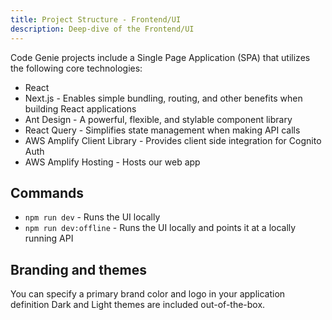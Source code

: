 ```yaml
---
title: Project Structure - Frontend/UI
description: Deep-dive of the Frontend/UI
---
```


Code Genie projects include a Single Page Application (SPA) that utilizes the following core technologies:

* React
* Next.js - Enables simple bundling, routing, and other benefits when building React applications
* Ant Design - A powerful, flexible, and stylable component library
* React Query - Simplifies state management when making API calls
* AWS Amplify Client Library - Provides client side integration for Cognito Auth
* AWS Amplify Hosting - Hosts our web app

## Commands

* `npm run dev` - Runs the UI locally
* `npm run dev:offline` - Runs the UI locally and points it at a locally running API

## Branding and themes

You can specify a primary brand color and logo in your application definition Dark and Light themes are included out-of-the-box. 
